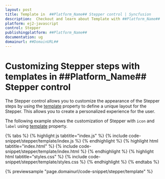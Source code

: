 ```yaml
---
layout: post
title: Template in  ##Platform_Name## Stepper control | Syncfusion
description:  Checkout and learn about Template with ##Platform_Name## Stepper control of Syncfusion Essential JS 2 and more details.
platform: ej2-javascript
control: Stepper
publishingplatform: ##Platform_Name##
documentation: ug
domainurl: ##DomainURL##
---
```


# Customizing Stepper steps with templates in ##Platform_Name## Stepper control

The Stepper control allows you to customize the appearance of the Stepper steps by using the [template](https://ej2.syncfusion.com/javascript/documentation/api/stepper#template) property to define a unique layout for the Stepper. This allows you to create a personalized experience for the user. 

The following example shows the customization of Stepper with `icon` and `label` using [template](https://ej2.syncfusion.com/javascript/documentation/api/stepper#template) property.

{% tabs %}
{% highlight js tabtitle="index.js" %}
{% include code-snippet/stepper/template/index.js %}
{% endhighlight %}
{% highlight html tabtitle="index.html" %}
{% include code-snippet/stepper/template/index.html %}
{% endhighlight %}
{% highlight html tabtitle="styles.css" %}
{% include code-snippet/stepper/template/styles.css %}
{% endhighlight %}
{% endtabs %}

{% previewsample "page.domainurl/code-snippet/stepper/template" %}